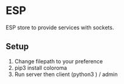 # ESP
ESP store to provide services with sockets.

## Setup
1. Change filepath to your preference
2. pip3 install coloroma
3. Run server then client (python3 <path to file>) / admin

